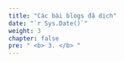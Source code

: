 ```yaml
---
title: "Các bài blogs đã dịch"
date: "`r Sys.Date()`"
weight: 3
chapter: false
pre: " <b> 3. </b> "
---
```


